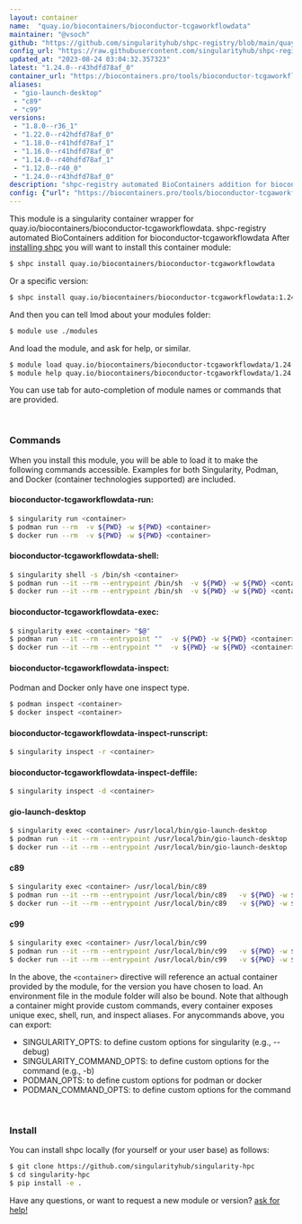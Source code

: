 ```yaml
---
layout: container
name:  "quay.io/biocontainers/bioconductor-tcgaworkflowdata"
maintainer: "@vsoch"
github: "https://github.com/singularityhub/shpc-registry/blob/main/quay.io/biocontainers/bioconductor-tcgaworkflowdata/container.yaml"
config_url: "https://raw.githubusercontent.com/singularityhub/shpc-registry/main/quay.io/biocontainers/bioconductor-tcgaworkflowdata/container.yaml"
updated_at: "2023-08-24 03:04:32.357323"
latest: "1.24.0--r43hdfd78af_0"
container_url: "https://biocontainers.pro/tools/bioconductor-tcgaworkflowdata"
aliases:
 - "gio-launch-desktop"
 - "c89"
 - "c99"
versions:
 - "1.8.0--r36_1"
 - "1.22.0--r42hdfd78af_0"
 - "1.18.0--r41hdfd78af_1"
 - "1.16.0--r41hdfd78af_0"
 - "1.14.0--r40hdfd78af_1"
 - "1.12.0--r40_0"
 - "1.24.0--r43hdfd78af_0"
description: "shpc-registry automated BioContainers addition for bioconductor-tcgaworkflowdata"
config: {"url": "https://biocontainers.pro/tools/bioconductor-tcgaworkflowdata", "maintainer": "@vsoch", "description": "shpc-registry automated BioContainers addition for bioconductor-tcgaworkflowdata", "latest": {"1.24.0--r43hdfd78af_0": "sha256:5260612a840148ac2c8790de9225dddbe84d81d5752be6d5b47dad6a3db3f586"}, "tags": {"1.8.0--r36_1": "sha256:3c73219abcc296916babeaec5a17c0cec80eba72a2802787feb2881788397565", "1.22.0--r42hdfd78af_0": "sha256:72e31e2f53bcb4209610761e5a268884a19cef02fb35b46a64364d3aedd01943", "1.18.0--r41hdfd78af_1": "sha256:e82c756963751e8f1c2edd58487cead1d2f1cc772e3e61d6fa45fcb7d464853d", "1.16.0--r41hdfd78af_0": "sha256:081ca21d2e4d80a4fbe8da395e4ab1fc0f9fb93e00fe897964fa2ae4698cf7ff", "1.14.0--r40hdfd78af_1": "sha256:ee3fabc5a318a417a3718c165ced577af5d90d85be28a901bfd52ec6604be070", "1.12.0--r40_0": "sha256:4f9ee05ee8caeb84e6523d9900d03b15e07c5647025b3f76d345265fd97357a2", "1.24.0--r43hdfd78af_0": "sha256:5260612a840148ac2c8790de9225dddbe84d81d5752be6d5b47dad6a3db3f586"}, "docker": "quay.io/biocontainers/bioconductor-tcgaworkflowdata", "aliases": {"gio-launch-desktop": "/usr/local/bin/gio-launch-desktop", "c89": "/usr/local/bin/c89", "c99": "/usr/local/bin/c99"}}
---
```


This module is a singularity container wrapper for quay.io/biocontainers/bioconductor-tcgaworkflowdata.
shpc-registry automated BioContainers addition for bioconductor-tcgaworkflowdata
After [installing shpc](#install) you will want to install this container module:


```bash
$ shpc install quay.io/biocontainers/bioconductor-tcgaworkflowdata
```

Or a specific version:

```bash
$ shpc install quay.io/biocontainers/bioconductor-tcgaworkflowdata:1.24.0--r43hdfd78af_0
```

And then you can tell lmod about your modules folder:

```bash
$ module use ./modules
```

And load the module, and ask for help, or similar.

```bash
$ module load quay.io/biocontainers/bioconductor-tcgaworkflowdata/1.24.0--r43hdfd78af_0
$ module help quay.io/biocontainers/bioconductor-tcgaworkflowdata/1.24.0--r43hdfd78af_0
```

You can use tab for auto-completion of module names or commands that are provided.

<br>

### Commands

When you install this module, you will be able to load it to make the following commands accessible.
Examples for both Singularity, Podman, and Docker (container technologies supported) are included.

#### bioconductor-tcgaworkflowdata-run:

```bash
$ singularity run <container>
$ podman run --rm  -v ${PWD} -w ${PWD} <container>
$ docker run --rm  -v ${PWD} -w ${PWD} <container>
```

#### bioconductor-tcgaworkflowdata-shell:

```bash
$ singularity shell -s /bin/sh <container>
$ podman run --it --rm --entrypoint /bin/sh  -v ${PWD} -w ${PWD} <container>
$ docker run --it --rm --entrypoint /bin/sh  -v ${PWD} -w ${PWD} <container>
```

#### bioconductor-tcgaworkflowdata-exec:

```bash
$ singularity exec <container> "$@"
$ podman run --it --rm --entrypoint ""  -v ${PWD} -w ${PWD} <container> "$@"
$ docker run --it --rm --entrypoint ""  -v ${PWD} -w ${PWD} <container> "$@"
```

#### bioconductor-tcgaworkflowdata-inspect:

Podman and Docker only have one inspect type.

```bash
$ podman inspect <container>
$ docker inspect <container>
```

#### bioconductor-tcgaworkflowdata-inspect-runscript:

```bash
$ singularity inspect -r <container>
```

#### bioconductor-tcgaworkflowdata-inspect-deffile:

```bash
$ singularity inspect -d <container>
```


#### gio-launch-desktop

```bash
$ singularity exec <container> /usr/local/bin/gio-launch-desktop
$ podman run --it --rm --entrypoint /usr/local/bin/gio-launch-desktop   -v ${PWD} -w ${PWD} <container> -c " $@"
$ docker run --it --rm --entrypoint /usr/local/bin/gio-launch-desktop   -v ${PWD} -w ${PWD} <container> -c " $@"
```


#### c89

```bash
$ singularity exec <container> /usr/local/bin/c89
$ podman run --it --rm --entrypoint /usr/local/bin/c89   -v ${PWD} -w ${PWD} <container> -c " $@"
$ docker run --it --rm --entrypoint /usr/local/bin/c89   -v ${PWD} -w ${PWD} <container> -c " $@"
```


#### c99

```bash
$ singularity exec <container> /usr/local/bin/c99
$ podman run --it --rm --entrypoint /usr/local/bin/c99   -v ${PWD} -w ${PWD} <container> -c " $@"
$ docker run --it --rm --entrypoint /usr/local/bin/c99   -v ${PWD} -w ${PWD} <container> -c " $@"
```



In the above, the `<container>` directive will reference an actual container provided
by the module, for the version you have chosen to load. An environment file in the
module folder will also be bound. Note that although a container
might provide custom commands, every container exposes unique exec, shell, run, and
inspect aliases. For anycommands above, you can export:

 - SINGULARITY_OPTS: to define custom options for singularity (e.g., --debug)
 - SINGULARITY_COMMAND_OPTS: to define custom options for the command (e.g., -b)
 - PODMAN_OPTS: to define custom options for podman or docker
 - PODMAN_COMMAND_OPTS: to define custom options for the command

<br>

### Install

You can install shpc locally (for yourself or your user base) as follows:

```bash
$ git clone https://github.com/singularityhub/singularity-hpc
$ cd singularity-hpc
$ pip install -e .
```

Have any questions, or want to request a new module or version? [ask for help!](https://github.com/singularityhub/singularity-hpc/issues)